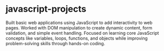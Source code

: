 # javascript-projects
Built basic web applications using JavaScript to add interactivity to web pages. Worked with DOM manipulation to create dynamic content, form validation, and simple event handling. Focused on learning core JavaScript concepts like variables, loops, functions, and objects while improving problem-solving skills through hands-on coding.
